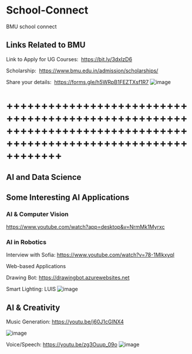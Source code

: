# School-Connect
BMU school connect

## Links Related to BMU

Link to Apply for UG Courses:
 https://bit.ly/3dxIzD6

Scholarship:
 https://www.bmu.edu.in/admission/scholarships/

Share your details:
 https://forms.gle/h5WRpB1FEZTXsf1R7
![image](https://user-images.githubusercontent.com/40207326/147203856-eb7d44f2-aa2a-4bdc-baf7-12fec3e26727.png)


# ++++++++++++++++++++++++++++++++++++++++++++++++++++++++++++++++++++++++++++++++++++++++++++++++++++++++++++++++

## AI and Data Science

## Some Interesting AI Applications

### AI & Computer Vision 
https://www.youtube.com/watch?app=desktop&v=NrmMk1Myrxc

### AI in Robotics
Interview with Sofia: https://www.youtube.com/watch?v=78-1MlkxyqI 

Web-based Applications

Drawing Bot: https://drawingbot.azurewebsites.net

Smart Lighting: LUIS
![image](https://user-images.githubusercontent.com/40207326/147203963-08f0f8d3-5898-40cb-b1c5-c30ef9f0e3fa.png)


## AI & Creativity

Music Generation:
https://youtu.be/j60J1cGINX4

![image](https://user-images.githubusercontent.com/40207326/147204030-659d215c-0900-4dcb-956c-dcbdd4e9f377.png)

Voice/Speech:
https://youtu.be/zg3Ouup_09o
![image](https://user-images.githubusercontent.com/40207326/147204057-2df0ca68-a879-421d-8912-212482e83d5f.png)


